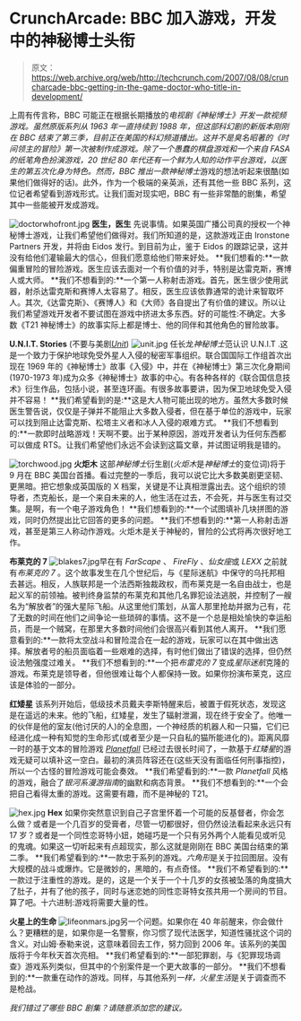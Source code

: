 # CrunchArcade: BBC 加入游戏，开发中的神秘博士头衔 

> 原文：<https://web.archive.org/web/http://techcrunch.com/2007/08/08/cruncharcade-bbc-getting-in-the-game-doctor-who-title-in-development/>

上周有传言称，BBC 可能正在根据长期播放的*电视剧《神秘博士》*开发一款视频游戏。虽然原版系列从 1963 年一直持续到 1988 年，但这部科幻剧的新版本刚刚在 BBC 结束了第三季，目前正在美国的科幻频道播出。这并不是臭名昭著的《时间领主的冒险》第一次被制作成游戏。除了一个愚蠢的棋盘游戏和一个来自 FASA 的纸笔角色扮演游戏，20 世纪 80 年代还有一个鲜为人知的动作平台游戏，以医生的第五次化身为特色。然而，BBC 推出一款*神秘博士*游戏的想法听起来很酷(如果他们做得好的话)。此外，作为一个极端的亲英派，还有其他一些 BBC 系列，这位记者希望看到游戏形式。让我们面对现实吧，BBC 有一些非常酷的剧集，希望其中一些能被开发成游戏。

![doctorwhofront.jpg](img/ce190933debe4e6025934f79ee30c78c.png)
**医生，医生**
先说事情。如果英国广播公司真的授权一个神秘博士游戏，让我们希望他们做得对。我们所知道的是，这款游戏正由 Ironstone Partners 开发，并将由 Eidos 发行。到目前为止，鉴于 Eidos 的跟踪记录，这并没有给他们灌输最大的信心，但我们愿意给他们带来好处。
**我们想看的:**一款偏重冒险的冒险游戏。医生应该去面对一个有价值的对手，特别是达雷克斯，赛博人或大师。
**我们不想看到的:**一个第一人称射击游戏。首先，医生很少使用武器，射杀达雷克斯和赛博人太容易了。相反，医生应该依靠通常的诡计来智取坏人。其次,《达雷克斯》、《赛博人》和《大师》各自提出了有价值的建议。所以让我们希望游戏开发者不要试图在游戏中挤进太多东西。好的可能性:不确定。大多数《T21 神秘博士》的故事实际上都是博士、他的同伴和其他角色的冒险故事。

**U.N.I.T. Stories** (不要与美剧[*Unit*](https://web.archive.org/web/20220622211844/http://en.wikipedia.org/wiki/The_Unit))
![unit.jpg](img/77602b57a9bfb9bb9dc21abd4e67ee65.png)
任长龙*神秘博士*范认识 U.N.I.T .这是一个致力于保护地球免受外星人入侵的秘密军事组织。联合国国际工作组首次出现在 1969 年的《神秘博士》故事《入侵》中，并在《神秘博士》第三次化身期间(1970-1973 年)成为众多《神秘博士》故事的中心。有各种各样的《联合国信息技术》衍生作品，包括小说，甚至连环画。有很多故事要讲，因为保卫地球免受入侵并不容易！
**我们希望看到的是:**这是大人物可能出现的地方。虽然大多数时候医生警告说，仅仅是子弹并不能阻止大多数入侵者，但在基于单位的游戏中，玩家可以找到阻止达雷克斯、松塔主义者和冰人入侵的艰难方式。
**我们不想看到的:**一款即时战略游戏！天啊不要。出于某种原因，游戏开发者认为任何东西都可以做成 RTS。让我们希望他们永远不会读到这篇文章，并试图证明我是错的。

![torchwood.jpg](img/dadd5177f3513a3a5aa2bd734fd363af.png)
**火炬木**
这部*神秘博士*衍生剧(*火炬木*是*神秘博士*的变位词)将于 9 月在 BBC 美国台首播。看过完整的一季后，我可以说它比大多数美剧更坚韧、更黑暗。把它想象成英国版的 X 档案，关键是不让真相泄露出去。这个组织的领导者，杰克船长，是一个来自未来的人，他生活在过去，不会死，并与医生有过交集。是啊，有一个电子游戏角色！
**我们想看到的:**一个试图填补几块拼图的游戏，同时仍然提出比它回答的更多的问题。
**我们不想看到的:**第一人称射击游戏，甚至是第三人称动作游戏。火炬木是关于神秘的，冒险的公式将再次很好地工作。

**布莱克的 7**
![blakes7.jpg](img/fe5e0644a5cc60b1b65b8dd971e910f6.png)早在有 *FarScape* 、 *FireFly* 、*仙女座*或 *LEXX* 之前就有*布莱克的 7* 。这个故事发生在几个世纪后，与《星际迷航》中保守的乌托邦相去甚远。相反，人族联邦是一个法西斯独裁政权，而布莱克是一名自由战士，也是起义军的前领袖。被判终身监禁的布莱克和其他几名罪犯设法逃脱，并控制了一艘名为“解放者”的强大星际飞船。从这里他们策划，从富人那里抢劫并据为己有，花了无数的时间在他们之间争论一些琐碎的事情。这不是一个总是相处愉快的幸运船员，而是一个贼窝，在那里大多数时间他们会很高兴看到其他人离开。
**我们愿意看到的:**一款将太空战斗和冒险混合在一起的游戏，玩家可以在其中做出选择。解放者号的船员面临着一些艰难的选择，有时他们做出了错误的选择，但仍然设法勉强度过难关。
**我们不想看到的:**一个把*布雷克的 7* 变成*星际迷航*克隆的游戏。布莱克是领导者，但他很难让每个人都保持一致。如果你扮演布莱克，这应该是体验的一部分。

**红矮星**
该系列开始后，低级技术员戴夫李斯特醒来后，被置于假死状态，发现这是在遥远的未来。他的飞船，红矮星，发生了辐射泄漏，现在终于安全了。他唯一的伙伴是他的室友(他讨厌的人)的全息图，一个神经质的机器人和一只猫，它们已经进化成一种有知觉的生命形式(或者至少是一只自私的猫所能进化的)。距离风靡一时的基于文本的冒险游戏 [*Planetfall*](https://web.archive.org/web/20220622211844/http://en.wikipedia.org/wiki/Planetfall) 已经过去很长时间了，一款基于*红矮星*的游戏无疑可以填补这一空白。最初的演员阵容还在(这些天没有面临任何刑事指控)，所以一个古怪的冒险游戏可能会奏效。
**我们希望看到的:**一款 *Planetfall* 风格的游戏，融合了*银河系漫游指南*的幽默和病态背景。
**我们不想看到的:**一个会把自己看得太重的游戏。这需要有趣，而不是神秘的 T21。

![hex.jpg](img/46fe7b07b00522ae8f8230540cf001eb.png)
**Hex**
如果你突然意识到自己子宫里怀着一个可能的反基督者，你会怎么做？或者是一个几百岁的受膏者，尽管一切都很好，但仍然设法看起来永远只有 17 岁？或者是一个同性恋哥特小妞，她碰巧是一个只有另外两个人能看见或听见的鬼魂。如果这一切听起来有点超现实，那么这就是刚刚在 BBC 美国台结束的第二季。
**我们希望看到的:**一款忠于系列的游戏。*六角形*是关于拉回图层。没有大规模的战斗或爆炸。它是微妙的，黑暗的，有点奇怪。
**我们不希望看到的:**一款过于注重性的游戏。是的，这是一个关于一个十几岁的女孩被坠落的角度搞大了肚子，并有了他的孩子，同时与迷恋她的同性恋哥特女孩共用一个房间的节目。算了吧。十六进制:游戏将需要大量的性。

**火星上的生命**
![lifeonmars.jpg](img/2ebdaf4bbc2d57d5435766457d52bafe.png)另一个问题。如果你在 40 年前醒来，你会做什么？更糟糕的是，如果你是一名警察，你习惯了现代法医学，知道性骚扰这个词的含义。对山姆·泰勒来说，这意味着回去工作，努力回到 2006 年。该系列的美国版将于今年秋天首次亮相。
**我们希望看到的:**一部犯罪剧，与《犯罪现场调查》游戏系列类似，但其中的个别案件是一个更大故事的一部分。
**我们不想看到的:**一款重在动作的游戏。同样，与其他系列*一样，火星生活*是关于调查而不是枪战。

*我们错过了哪些 BBC 剧集？请随意添加您的建议。*